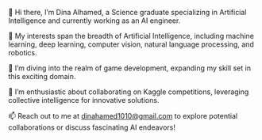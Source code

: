 👋 Hi there, I’m Dina Alhamed, a Science graduate specializing in Artificial Intelligence and currently working as an AI engineer.

👀 My interests span the breadth of Artificial Intelligence, including machine learning, deep learning, computer vision, natural language processing, and robotics.

🌱 I’m diving into the realm of game development, expanding my skill set in this exciting domain.

💞️ I’m enthusiastic about collaborating on Kaggle competitions, leveraging collective intelligence for innovative solutions.

📫 Reach out to me at dinahamed1010@gmail.com to explore potential collaborations or discuss fascinating AI endeavors!

<!---
DinaAI9/DinaAI9 is a ✨ special ✨ repository because its `README.md` (this file) appears on your GitHub profile.
You can click the Preview link to take a look at your changes.
--->
